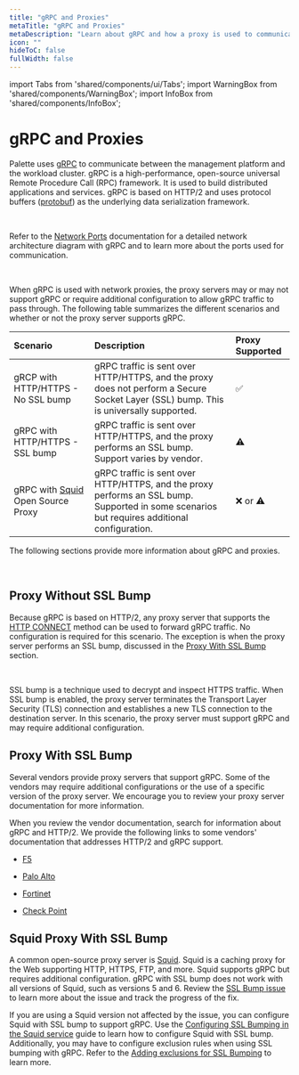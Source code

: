 ```yaml
---
title: "gRPC and Proxies"
metaTitle: "gRPC and Proxies"
metaDescription: "Learn about gRPC and how a proxy is used to communicate between the management platform and the workload cluster."
icon: ""
hideToC: false
fullWidth: false
---
```

 
import Tabs from 'shared/components/ui/Tabs';
import WarningBox from 'shared/components/WarningBox';
import InfoBox from 'shared/components/InfoBox';

# gRPC and Proxies

Palette uses [gRPC](https://grpc.io) to communicate between the management platform and the workload cluster. gRPC is a high-performance, open-source universal Remote Procedure Call (RPC) framework. It is used to build distributed applications and services. gRPC is based on HTTP/2 and uses protocol buffers ([protobuf](https://protobuf.dev/)) as the underlying data serialization framework. 

<br />

<InfoBox>

Refer to the [Network Ports](/architecture/networking-ports) documentation for a detailed network architecture diagram with gRPC and to learn more about the ports used for communication.

</InfoBox>

<br />

When gRPC is used with network proxies, the proxy servers may or may not support gRPC or require additional configuration to allow gRPC traffic to pass through. The following table summarizes the different scenarios and whether or not the proxy server supports gRPC.


| **Scenario** | **Description** | **Proxy Supported** |
|:-------------|:----------------|:--------------------|
| gRCP with HTTP/HTTPS - No SSL bump| gRPC traffic is sent over HTTP/HTTPS, and the proxy does not perform a Secure Socket Layer (SSL) bump. This is universally supported. | ✅ |
| gRPC with HTTP/HTTPS - SSL bump | gRPC traffic is sent over HTTP/HTTPS, and the proxy performs an SSL bump. Support varies by vendor. | ⚠️ |
| gRPC with [Squid](https://wiki.squid-cache.org) Open Source Proxy | gRPC traffic is sent over HTTP/HTTPS, and the proxy performs an SSL bump. Supported in some scenarios but requires additional configuration. | ❌ or ⚠️ |


The following sections provide more information about gRPC and proxies.

<br />

 ## Proxy Without SSL Bump

Because gRPC is based on HTTP/2, any proxy server that supports the [HTTP CONNECT](https://developer.mozilla.org/en-US/docs/Web/HTTP/Methods/CONNECT) method can be used to forward gRPC traffic. No configuration is required for this scenario. The exception is when the proxy server performs an SSL bump, discussed in the [Proxy With SSL Bump](/architecture/grps-proxy#proxywithsslbump) section.

<br />

<InfoBox>

SSL bump is a technique used to decrypt and inspect HTTPS traffic. When SSL bump is enabled, the proxy server terminates the Transport Layer Security (TLS) connection and establishes a new TLS connection to the destination server. In this scenario, the proxy server must support gRPC and may require additional configuration.   

</InfoBox>

## Proxy With SSL Bump

Several vendors provide proxy servers that support gRPC. Some of the vendors may require additional configurations or the use of a specific version of the proxy server. We encourage you to review your proxy server documentation for more information.

When you review the vendor documentation, search for information about gRPC and HTTP/2. We provide the following links to some vendors' documentation that addresses HTTP/2 and gRPC support.


- [F5](https://my.f5.com/manage/s/article/K47440400)


- [Palo Alto](https://knowledgebase.paloaltonetworks.com/KCSArticleDetail?id=kA10g000000CmdQCAS)


- [Fortinet](https://docs.fortinet.com/document/fortigate/7.4.0/administration-guide/710924/https-2-support-in-proxy-mode-ssl-inspection)


- [Check Point](https://support.checkpoint.com/results/sk/sk116022)


## Squid Proxy With SSL Bump

A common open-source proxy server is [Squid](https://wiki.squid-cache.org). Squid is a caching proxy for the Web supporting HTTP, HTTPS, FTP, and more. Squid supports gRPC but requires additional configuration. gRPC with SSL bump does not work with all versions of Squid, such as versions 5 and 6. Review the [SSL Bump issue](https://bugs.squid-cache.org/show_bug.cgi?id=5245) to learn more about the issue and track the progress of the fix.

If you are using a Squid version not affected by the issue, you can configure Squid with SSL bump to support gRPC. Use the [Configuring SSL Bumping in the Squid service](https://support.kaspersky.com/KWTS/6.1/en-US/166244.htm) guide to learn how to configure Squid with SSL bump. Additionally, you may have to configure exclusion rules when using SSL bumping with gRPC. Refer to the [Adding exclusions for SSL Bumping](https://support.kaspersky.com/KWTS/6.1/en-US/193664.htm) to learn more.



<br /> 